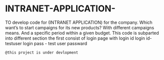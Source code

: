 # INTRANET-APPLICATION-
TO develop code for (INTRANET APPLICATION) for the company. Which want’s to start campaigns for its new products? With different campaigns means. And a specific period within a given budget.
This code is subparted into different section 
the first consist of login page with login id
    login id- testuser
    login pass - test user passward
    
    
    
    @this project is under devlopment 
